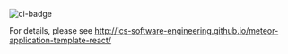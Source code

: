 ![ci-badge](https://github.com/yejihan92/testcafe-test/workflows/ci-meteor-application-template-react/badge.svg)

For details, please see http://ics-software-engineering.github.io/meteor-application-template-react/
